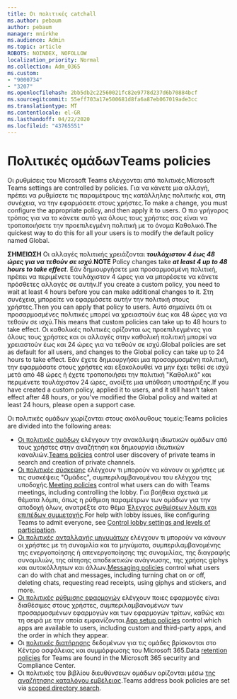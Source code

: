 ```yaml
---
title: Οι πολιτικές catchall
ms.author: pebaum
author: pebaum
manager: mnirkhe
ms.audience: Admin
ms.topic: article
ROBOTS: NOINDEX, NOFOLLOW
localization_priority: Normal
ms.collection: Adm_O365
ms.custom:
- "9000734"
- "3207"
ms.openlocfilehash: 2bb5db2c22560021fc82e9778d237d6b70884bcf
ms.sourcegitcommit: 55eff703a17e500681d8fa6a87eb067019ade3cc
ms.translationtype: MT
ms.contentlocale: el-GR
ms.lasthandoff: 04/22/2020
ms.locfileid: "43765551"
---
```

# <a name="teams-policies"></a><span data-ttu-id="4a558-102">Πολιτικές ομάδων</span><span class="sxs-lookup"><span data-stu-id="4a558-102">Teams policies</span></span>

<span data-ttu-id="4a558-103">Οι ρυθμίσεις του Microsoft Teams ελέγχονται από πολιτικές.</span><span class="sxs-lookup"><span data-stu-id="4a558-103">Microsoft Teams settings are controlled by policies.</span></span> <span data-ttu-id="4a558-104">Για να κάνετε μια αλλαγή, πρέπει να ρυθμίσετε τις παραμέτρους της κατάλληλης πολιτικής και, στη συνέχεια, να την εφαρμόσετε στους χρήστες.</span><span class="sxs-lookup"><span data-stu-id="4a558-104">To make a change, you must configure the appropriate policy, and then apply it to users.</span></span> <span data-ttu-id="4a558-105">Ο πιο γρήγορος τρόπος για να το κάνετε αυτό για όλους τους χρήστες σας είναι να τροποποιήσετε την προεπιλεγμένη πολιτική με το όνομα Καθολικό.</span><span class="sxs-lookup"><span data-stu-id="4a558-105">The quickest way to do this for all your users is to modify the default policy named Global.</span></span> 

<span data-ttu-id="4a558-106">**ΣΗΜΕΙΩΣΗ** Οι αλλαγές πολιτικής χρειάζονται ***τουλάχιστον 4 έως 48 ώρες για να τεθούν σε ισχύ***.</span><span class="sxs-lookup"><span data-stu-id="4a558-106">**NOTE** Policy changes take ***at least 4 up to 48 hours to take effect***.</span></span> <span data-ttu-id="4a558-107">Εάν δημιουργήσετε μια προσαρμοσμένη πολιτική, πρέπει να περιμένετε τουλάχιστον 4 ώρες για να μπορέσετε να κάνετε πρόσθετες αλλαγές σε αυτήν.</span><span class="sxs-lookup"><span data-stu-id="4a558-107">If you create a custom policy, you need to wait at least 4 hours before you can make additional changes to it.</span></span> <span data-ttu-id="4a558-108">Στη συνέχεια, μπορείτε να εφαρμόσετε αυτήν την πολιτική στους χρήστες.</span><span class="sxs-lookup"><span data-stu-id="4a558-108">Then you can apply that policy to users.</span></span> <span data-ttu-id="4a558-109">Αυτό σημαίνει ότι οι προσαρμοσμένες πολιτικές μπορεί να χρειαστούν έως και 48 ώρες για να τεθούν σε ισχύ.</span><span class="sxs-lookup"><span data-stu-id="4a558-109">This means that custom policies can take up to 48 hours to take effect.</span></span> <span data-ttu-id="4a558-110">Οι καθολικές πολιτικές ορίζονται ως προεπιλεγμένες για όλους τους χρήστες και οι αλλαγές στην καθολική πολιτική μπορεί να χρειαστούν έως και 24 ώρες για να τεθούν σε ισχύ.</span><span class="sxs-lookup"><span data-stu-id="4a558-110">Global policies are set as default for all users, and changes to the Global policy can take up to 24 hours to take effect.</span></span> <span data-ttu-id="4a558-111">Εάν έχετε δημιουργήσει μια προσαρμοσμένη πολιτική, την εφαρμόσατε στους χρήστες και εξακολουθεί να μην έχει τεθεί σε ισχύ μετά από 48 ώρες ή έχετε τροποποιήσει την πολιτική "Καθολικό" και περιμένετε τουλάχιστον 24 ώρες, ανοίξτε μια υπόθεση υποστήριξης.</span><span class="sxs-lookup"><span data-stu-id="4a558-111">If you have created a custom policy, applied it to users, and it still hasn't taken effect after 48 hours, or you've modified the Global policy and waited at least 24 hours, please open a support case.</span></span>

<span data-ttu-id="4a558-112">Οι πολιτικές ομάδων χωρίζονται στους ακόλουθους τομείς:</span><span class="sxs-lookup"><span data-stu-id="4a558-112">Teams policies are divided into the following areas:</span></span>

- <span data-ttu-id="4a558-113">[Οι πολιτικές ομάδων](https://docs.microsoft.com/MicrosoftTeams/teams-policies) ελέγχουν την ανακάλυψη ιδιωτικών ομάδων από τους χρήστες στην αναζήτηση και δημιουργία ιδιωτικών καναλιών.</span><span class="sxs-lookup"><span data-stu-id="4a558-113">[Teams policies](https://docs.microsoft.com/MicrosoftTeams/teams-policies) control user discovery of private teams in search and creation of private channels.</span></span>  
- <span data-ttu-id="4a558-114">[Οι πολιτικές σύσκεψης](https://docs.microsoft.com/microsoftteams/meeting-policies-in-teams) ελέγχουν τι μπορούν να κάνουν οι χρήστες με τις συσκέψεις "Ομάδες", συμπεριλαμβανομένου του ελέγχου της υποδοχής.</span><span class="sxs-lookup"><span data-stu-id="4a558-114">[Meeting policies](https://docs.microsoft.com/microsoftteams/meeting-policies-in-teams) control what users can do with Teams meetings, including controlling the lobby.</span></span> <span data-ttu-id="4a558-115">Για βοήθεια σχετικά με θέματα λόμπι, όπως η ρύθμιση παραμέτρων των ομάδων για την αποδοχή όλων, ανατρέξτε στο θέμα [Έλεγχος ρυθμίσεων λόμπι και επιπέδων συμμετοχής](https://docs.microsoft.com/alchemyinsights/bypass-lobby).</span><span class="sxs-lookup"><span data-stu-id="4a558-115">For help with lobby issues, like configuring Teams to admit everyone, see [Control lobby settings and levels of participation](https://docs.microsoft.com/alchemyinsights/bypass-lobby).</span></span>
- <span data-ttu-id="4a558-116">[Οι πολιτικές ανταλλαγής μηνυμάτων](https://docs.microsoft.com/microsoftteams/messaging-policies-in-teams) ελέγχουν τι μπορούν να κάνουν οι χρήστες με τη συνομιλία και τα μηνύματα, συμπεριλαμβανομένης της ενεργοποίησης ή απενεργοποίησης της συνομιλίας, της διαγραφής συνομιλιών, της αίτησης αποδεικτικών ανάγνωσης, της χρήσης giphys και αυτοκόλλητων και άλλων.</span><span class="sxs-lookup"><span data-stu-id="4a558-116">[Messaging policies](https://docs.microsoft.com/microsoftteams/messaging-policies-in-teams) control what users can do with chat and messages, including turning chat on or off, deleting chats, requesting read receipts, using giphys and stickers, and more.</span></span>
- <span data-ttu-id="4a558-117">[Οι πολιτικές ρύθμισης εφαρμογών](https://docs.microsoft.com/MicrosoftTeams/teams-app-setup-policies) ελέγχουν ποιες εφαρμογές είναι διαθέσιμες στους χρήστες, συμπεριλαμβανομένων των προσαρμοσμένων εφαρμογών και των εφαρμογών τρίτων, καθώς και τη σειρά με την οποία εμφανίζονται.</span><span class="sxs-lookup"><span data-stu-id="4a558-117">[App setup policies](https://docs.microsoft.com/MicrosoftTeams/teams-app-setup-policies) control which apps are available to users, including custom and third-party apps, and the order in which they appear.</span></span>  
- <span data-ttu-id="4a558-118">Οι [πολιτικές διατήρησης](https://docs.microsoft.com/microsoftteams/retention-policies) δεδομένων για τις ομάδες βρίσκονται στο Κέντρο ασφάλειας και συμμόρφωσης του Microsoft 365.</span><span class="sxs-lookup"><span data-stu-id="4a558-118">Data [retention policies](https://docs.microsoft.com/microsoftteams/retention-policies) for Teams are found in the Microsoft 365 security and Compliance Center.</span></span>
- <span data-ttu-id="4a558-119">Οι πολιτικές του βιβλίου διευθύνσεων ομάδων ορίζονται μέσω [της αναζήτησης καταλόγου εμβέλειας](https://docs.microsoft.com/MicrosoftTeams/teams-scoped-directory-search).</span><span class="sxs-lookup"><span data-stu-id="4a558-119">Teams address book policies are set via [scoped directory search](https://docs.microsoft.com/MicrosoftTeams/teams-scoped-directory-search).</span></span>